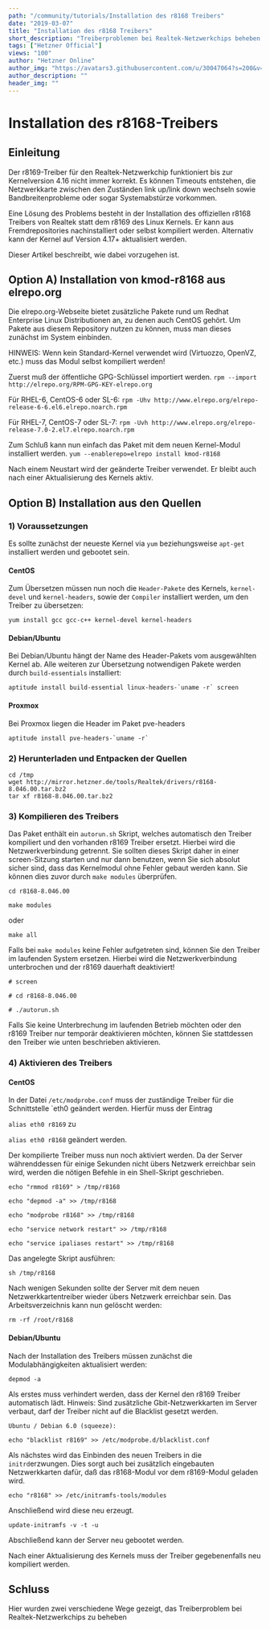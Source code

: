 ```yaml
---
path: "/community/tutorials/Installation des r8168 Treibers"
date: "2019-03-07"
title: "Installation des r8168 Treibers"
short_description: "Treiberproblemen bei Realtek-Netzwerkchips beheben durch installation von r8168"
tags: ["Hetzner Official"]
views: "100"
author: "Hetzner Online"
author_img: "https://avatars3.githubusercontent.com/u/30047064?s=200&v=4"
author_description: ""
header_img: ""     
---
```


# Installation des r8168-Treibers
## Einleitung
Der r8169-Treiber für den Realtek-Netzwerkchip funktioniert bis zur Kernelversion 4.16 nicht immer korrekt. Es können Timeouts entstehen, die Netzwerkkarte zwischen den Zuständen link up/link down wechseln sowie Bandbreitenprobleme oder sogar Systemabstürze vorkommen.

Eine Lösung des Problems besteht in der Installation des offiziellen r8168 Treibers von Realtek statt dem r8169 des Linux Kernels. Er kann aus Fremdrepositories nachinstalliert oder selbst kompiliert werden. Alternativ kann der Kernel auf Version 4.17+ aktualisiert werden.

Dieser Artikel beschreibt, wie dabei vorzugehen ist.

## Option A) Installation von kmod-r8168 aus elrepo.org
Die elrepo.org-Webseite bietet zusätzliche Pakete rund um Redhat Enterprise Linux Distributionen an, zu denen auch CentOS gehört. Um Pakete aus diesem Repository nutzen zu können, muss man dieses zunächst im System einbinden.

HINWEIS: Wenn kein Standard-Kernel verwendet wird (Virtuozzo, OpenVZ, etc.) muss das Modul selbst kompiliert werden!

Zuerst muß der öffentliche GPG-Schlüssel importiert werden.
`rpm --import http://elrepo.org/RPM-GPG-KEY-elrepo.org`

Für RHEL-6, CentOS-6 oder SL-6:
`rpm -Uhv http://www.elrepo.org/elrepo-release-6-6.el6.elrepo.noarch.rpm`

Für RHEL-7, CentOS-7 oder SL-7:
`rpm -Uvh http://www.elrepo.org/elrepo-release-7.0-2.el7.elrepo.noarch.rpm`

Zum Schluß kann nun einfach das Paket mit dem neuen Kernel-Modul installiert werden.
`yum --enablerepo=elrepo install kmod-r8168`

Nach einem Neustart wird der geänderte Treiber verwendet. Er bleibt auch nach einer Aktualisierung des Kernels aktiv.

## Option B) Installation aus den Quellen
### 1) Voraussetzungen

Es sollte zunächst der neueste Kernel via `yum` beziehungsweise `apt-get` installiert werden und gebootet sein.

#### CentOS
Zum Übersetzen müssen nun noch die `Header-Pakete` des Kernels, `kernel-devel` und `kernel-headers`, sowie der `Compiler` installiert werden, um den Treiber zu übersetzen:

`yum install gcc gcc-c++ kernel-devel kernel-headers`

#### Debian/Ubuntu
Bei Debian/Ubuntu hängt der Name des Header-Pakets vom ausgewählten Kernel ab. Alle weiteren zur Übersetzung notwendigen Pakete werden durch `build-essentials` installiert:


``aptitude install build-essential linux-headers-`uname -r` screen ``

#### Proxmox
Bei Proxmox liegen die Header im Paket pve-headers

``aptitude install pve-headers-`uname -r` ``

### 2) Herunterladen und Entpacken der Quellen
```
cd /tmp 
wget http://mirror.hetzner.de/tools/Realtek/drivers/r8168-8.046.00.tar.bz2
tar xf r8168-8.046.00.tar.bz2
```

### 3) Kompilieren des Treibers
Das Paket enthält ein `autorun.sh` Skript, welches automatisch den Treiber kompiliert und den vorhanden r8169 Treiber ersetzt. Hierbei wird die Netzwerkverbindung getrennt. Sie sollten dieses Skript daher in einer screen-Sitzung starten und nur dann benutzen, wenn Sie sich absolut sicher sind, dass das Kernelmodul ohne Fehler gebaut werden kann. Sie können dies zuvor durch `make modules` überprüfen.

```
cd r8168-8.046.00

make modules
```

oder

`make all`

Falls bei `make modules` keine Fehler aufgetreten sind, können Sie den Treiber im laufenden System ersetzen. Hierbei wird die Netzwerkverbindung unterbrochen und der r8169 dauerhaft deaktiviert!

```
# screen

# cd r8168-8.046.00

# ./autorun.sh
```

Falls Sie keine Unterbrechung im laufenden Betrieb möchten oder den r8169 Treiber nur temporär deaktivieren möchten, können Sie stattdessen den Treiber wie unten beschrieben aktivieren.

### 4) Aktivieren des Treibers
#### CentOS
In der Datei `/etc/modprobe.conf` muss der zuständige Treiber für die Schnittstelle `eth0 geändert werden. Hierfür muss der Eintrag

`alias eth0 r8169`
zu

`alias eth0 r8168`
geändert werden.

Der kompilierte Treiber muss nun noch aktiviert werden. Da der Server währenddessen für einige Sekunden nicht übers Netzwerk erreichbar sein wird, werden die nötigen Befehle in ein Shell-Skript geschrieben.

```
echo "rmmod r8169" > /tmp/r8168

echo "depmod -a" >> /tmp/r8168

echo "modprobe r8168" >> /tmp/r8168

echo "service network restart" >> /tmp/r8168

echo "service ipaliases restart" >> /tmp/r8168
```

Das angelegte Skript ausführen:

`sh /tmp/r8168`

Nach wenigen Sekunden sollte der Server mit dem neuen Netzwerkkartentreiber wieder übers Netzwerk erreichbar sein. 
Das Arbeitsverzeichnis kann nun gelöscht werden:

`rm -rf /root/r8168`

#### Debian/Ubuntu
Nach der Installation des Treibers müssen zunächst die Modulabhängigkeiten aktualisiert werden:

`depmod -a`

Als erstes muss verhindert werden, dass der Kernel den r8169 Treiber automatisch lädt. Hinweis: Sind zusätzliche Gbit-Netzwerkkarten im Server verbaut, darf der Treiber nicht auf die Blacklist gesetzt werden.

```
Ubuntu / Debian 6.0 (squeeze):

echo "blacklist r8169" >> /etc/modprobe.d/blacklist.conf
```

Als nächstes wird das Einbinden des neuen Treibers in die `initrd`erzwungen. Dies sorgt auch bei zusätzlich eingebauten Netzwerkkarten dafür, daß das r8168-Modul vor dem r8169-Modul geladen wird.

`echo "r8168" >> /etc/initramfs-tools/modules`

Anschließend wird diese neu erzeugt.

`update-initramfs -v -t -u`

Abschließend kann der Server neu gebootet werden.

Nach einer Aktualisierung des Kernels muss der Treiber gegebenenfalls neu kompiliert werden.

## Schluss
Hier wurden zwei verschiedene Wege gezeigt, das Treiberproblem bei Realtek-Netzwerkchips zu beheben
